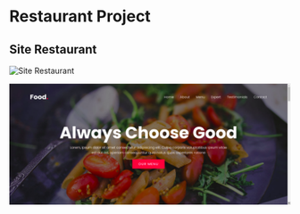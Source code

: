 # Restaurant Project

## Site Restaurant


![Site Restaurant](https://github.com/edesiojnr/restaurant/blob/master/Restaurant.gif)

![Image Restaurant](https://github.com/edesiojnr/restaurant/blob/master/restaurant.png)


